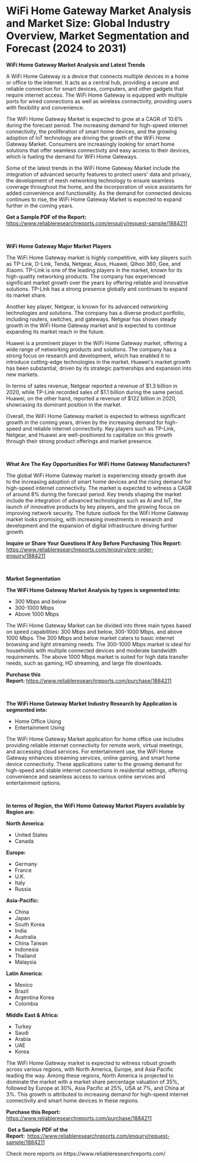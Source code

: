 <p><h1>WiFi Home Gateway Market Analysis and Market Size: Global Industry Overview, Market Segmentation and Forecast (2024 to 2031)</h1></p><p><strong>WiFi Home Gateway Market Analysis and Latest Trends</strong></p>
<p><p>A WiFi Home Gateway is a device that connects multiple devices in a home or office to the internet. It acts as a central hub, providing a secure and reliable connection for smart devices, computers, and other gadgets that require internet access. The WiFi Home Gateway is equipped with multiple ports for wired connections as well as wireless connectivity, providing users with flexibility and convenience.</p><p>The WiFi Home Gateway Market is expected to grow at a CAGR of 10.6% during the forecast period. The increasing demand for high-speed internet connectivity, the proliferation of smart home devices, and the growing adoption of IoT technology are driving the growth of the WiFi Home Gateway Market. Consumers are increasingly looking for smart home solutions that offer seamless connectivity and easy access to their devices, which is fueling the demand for WiFi Home Gateways.</p><p>Some of the latest trends in the WiFi Home Gateway Market include the integration of advanced security features to protect users' data and privacy, the development of mesh networking technology to ensure seamless coverage throughout the home, and the incorporation of voice assistants for added convenience and functionality. As the demand for connected devices continues to rise, the WiFi Home Gateway Market is expected to expand further in the coming years.</p></p>
<p><strong>Get a Sample PDF of the Report:&nbsp;</strong> <a href="https://www.reliableresearchreports.com/enquiry/request-sample/1884211">https://www.reliableresearchreports.com/enquiry/request-sample/1884211</a></p>
<p>&nbsp;</p>
<p><strong>WiFi Home Gateway Major Market Players</strong></p>
<p><p>The WiFi Home Gateway market is highly competitive, with key players such as TP-Link, D-Link, Tenda, Netgear, Asus, Huawei, Qihoo 360, Gee, and Xiaomi. TP-Link is one of the leading players in the market, known for its high-quality networking products. The company has experienced significant market growth over the years by offering reliable and innovative solutions. TP-Link has a strong presence globally and continues to expand its market share.</p><p>Another key player, Netgear, is known for its advanced networking technologies and solutions. The company has a diverse product portfolio, including routers, switches, and gateways. Netgear has shown steady growth in the WiFi Home Gateway market and is expected to continue expanding its market reach in the future.</p><p>Huawei is a prominent player in the WiFi Home Gateway market, offering a wide range of networking products and solutions. The company has a strong focus on research and development, which has enabled it to introduce cutting-edge technologies in the market. Huawei's market growth has been substantial, driven by its strategic partnerships and expansion into new markets.</p><p>In terms of sales revenue, Netgear reported a revenue of $1.3 billion in 2020, while TP-Link recorded sales of $1.1 billion during the same period. Huawei, on the other hand, reported a revenue of $122 billion in 2020, showcasing its dominant position in the market.</p><p>Overall, the WiFi Home Gateway market is expected to witness significant growth in the coming years, driven by the increasing demand for high-speed and reliable internet connectivity. Key players such as TP-Link, Netgear, and Huawei are well-positioned to capitalize on this growth through their strong product offerings and market presence.</p></p>
<p>&nbsp;</p>
<p><strong>What Are The Key Opportunities For WiFi Home Gateway Manufacturers?</strong></p>
<p><p>The global WiFi Home Gateway market is experiencing steady growth due to the increasing adoption of smart home devices and the rising demand for high-speed internet connectivity. The market is expected to witness a CAGR of around 8% during the forecast period. Key trends shaping the market include the integration of advanced technologies such as AI and IoT, the launch of innovative products by key players, and the growing focus on improving network security. The future outlook for the WiFi Home Gateway market looks promising, with increasing investments in research and development and the expansion of digital infrastructure driving further growth.</p></p>
<p><strong>Inquire or Share Your Questions If Any Before Purchasing This Report:</strong> <a href="https://www.reliableresearchreports.com/enquiry/pre-order-enquiry/1884211">https://www.reliableresearchreports.com/enquiry/pre-order-enquiry/1884211</a></p>
<p>&nbsp;</p>
<p><strong>Market Segmentation</strong></p>
<p><strong>The WiFi Home Gateway Market Analysis by types is segmented into:</strong></p>
<p><ul><li>300 Mbps and below</li><li>300-1000 Mbps</li><li>Above 1000 Mbps</li></ul></p>
<p><p>The WiFi Home Gateway Market can be divided into three main types based on speed capabilities: 300 Mbps and below, 300-1000 Mbps, and above 1000 Mbps. The 300 Mbps and below market caters to basic internet browsing and light streaming needs. The 300-1000 Mbps market is ideal for households with multiple connected devices and moderate bandwidth requirements. The above 1000 Mbps market is suited for high data transfer needs, such as gaming, HD streaming, and large file downloads.</p></p>
<p><strong>Purchase this Report:&nbsp;</strong><a href="https://www.reliableresearchreports.com/purchase/1884211">https://www.reliableresearchreports.com/purchase/1884211</a></p>
<p>&nbsp;</p>
<p><strong>The WiFi Home Gateway Market Industry Research by Application is segmented into:</strong></p>
<p><ul><li>Home Office Using</li><li>Entertainment Using</li></ul></p>
<p><p>The WiFi Home Gateway Market application for home office use includes providing reliable internet connectivity for remote work, virtual meetings, and accessing cloud services. For entertainment use, the WiFi Home Gateway enhances streaming services, online gaming, and smart home device connectivity. These applications cater to the growing demand for high-speed and stable internet connections in residential settings, offering convenience and seamless access to various online services and entertainment options.</p></p>
<p>&nbsp;</p>
<p><strong>In terms of Region, the WiFi Home Gateway Market Players available by Region are:</strong></p>
<p>
    <p> <strong> North America: </strong>
        <ul>
            <li>United States</li>
            <li>Canada</li>
        </ul>
        </p> 
    <p> <strong> Europe: </strong>
        <ul>
            <li>Germany</li>
            <li>France</li>
            <li>U.K.</li>
            <li>Italy</li>
            <li>Russia</li>
        </ul>
        </p> 
    <p> <strong> Asia-Pacific: </strong>
        <ul>
            <li>China</li>
            <li>Japan</li>
            <li>South Korea</li>
            <li>India</li>
            <li>Australia</li>
            <li>China Taiwan</li>
            <li>Indonesia</li>
            <li>Thailand</li>
            <li>Malaysia</li>
        </ul>
        </p> 
    <p> <strong> Latin America: </strong>
        <ul>
            <li>Mexico</li>
            <li>Brazil</li>
            <li>Argentina Korea</li>
            <li>Colombia</li>
        </ul>
        </p> 
    <p> <strong> Middle East & Africa: </strong>
        <ul>
            <li>Turkey</li>
            <li>Saudi</li>
            <li>Arabia</li>
            <li>UAE</li>
            <li>Korea</li>
        </ul>
    </p>
    </p>
<p><p>The WiFi Home Gateway market is expected to witness robust growth across various regions, with North America, Europe, and Asia Pacific leading the way. Among these regions, North America is projected to dominate the market with a market share percentage valuation of 35%, followed by Europe at 30%, Asia Pacific at 25%, USA at 7%, and China at 3%. This growth is attributed to increasing demand for high-speed internet connectivity and smart home devices in these regions.</p></p>
<p><strong>Purchase this Report: </strong><a href="https://www.reliableresearchreports.com/purchase/1884211">https://www.reliableresearchreports.com/purchase/1884211</a></p>
<p>&nbsp;<strong>Get a Sample PDF of the Report:&nbsp;&nbsp;</strong><a href="https://www.reliableresearchreports.com/enquiry/request-sample/1884211">https://www.reliableresearchreports.com/enquiry/request-sample/1884211</a></p>
<p><strong></strong></p>
<p>Check more reports on https://www.reliableresearchreports.com/</p>
